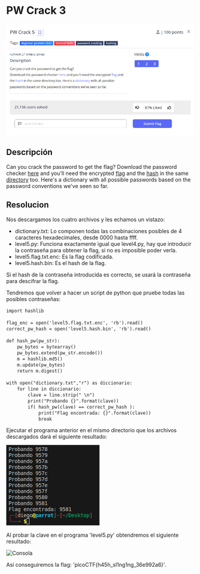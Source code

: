 # PW Crack 3
![Descripcion del CTF](img/description.png)

## Descripción
Can you crack the password to get the flag? Download the password checker [here](https://artifacts.picoctf.net/c/31/level5.py) and you'll need the encrypted [flag](https://artifacts.picoctf.net/c/31/level5.flag.txt.enc) and the [hash](https://artifacts.picoctf.net/c/31/level5.hash.bin) in the same [directory](https://artifacts.picoctf.net/c/31/dictionary.txt) too. Here's a dictionary with all possible passwords based on the password conventions we've seen so far.

## Resolucion
Nos descargamos los cuatro archivos y les echamos un vistazo:

- dictionary.txt: Lo componen todas las combinaciones posibles  de 4 caracteres hexadecimales, desde 0000 hasta ffff.
- level5.py: Funciona exactamente igual que level4.py, hay que introducir la contraseña para obtener la flag, si no es imposible poder verla.
- level5.flag.txt.enc: Es la flag codificada.
- level5.hash.bin: Es el hash de la flag.

Si el hash de la contraseña introducida es correcto, se usará la contraseña para descifrar la flag.

Tendremos que volver a hacer un script de python que pruebe todas las posibles contraseñas:

```
import hashlib

flag_enc = open('level5.flag.txt.enc', 'rb').read()
correct_pw_hash = open('level5.hash.bin', 'rb').read()

def hash_pw(pw_str):
    pw_bytes = bytearray()
    pw_bytes.extend(pw_str.encode())
    m = hashlib.md5()
    m.update(pw_bytes)
    return m.digest()

with open("dictionary.txt","r") as diccionario:
    for line in diccionario:
        clave = line.strip(" \n")
        print("Probando {}".format(clave))
        if( hash_pw(clave) == correct_pw_hash ):
            print("Flag encontrada: {}".format(clave))
            break
```

Ejecutar el programa anterior en el mismo directorio que los archivos descargados dará el siguiente resultado:

![Output](img/output.png)

Al probar la clave en el programa 'level5.py' obtendremos el siguiente resultado:

![Consola](img/cpmsple.png)

Así conseguiremos la flag: 'picoCTF{h45h_sl1ng1ng_36e992a6}'.